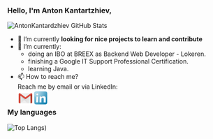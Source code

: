 ### Hello, I'm Anton Kantartzhiev,

![AntonKantardzhiev GitHub Stats](https://github-readme-stats.vercel.app/api?username=AntonKantardzhiev&theme=algolia&show_icons=true)
<!--
- 🔭 I’m currently working on ...
- 🌱 I’m currently learning ...
- 👯 I’m looking to collaborate on ...
- 🤔 I’m looking for help with ...
- 💬 Ask me about ...
- 📫 How to reach me: ...
- 😄 Pronouns: ...
- ⚡ Fun fact: ...
-->

- 🔭 I’m currently **looking for nice projects to learn and contribute**
- 🌱 I’m currently:
  <ul>
  <li>doing an IBO at BREEX as Backend Web Developer - Lokeren.</li>
  <li>finishing a Google IT Support Professional Certification.</li>
  <li>learning Java.</li>
  </ul>
- 📫 How to reach me?</br>
  Reach me by email or via LinkedIn:</br>
    <a target="_blank" href="mailto:kantardjiev88@gmail.com">
    <img align="left" alt="Gmail" width="35px" src="img/gmail.png" />
    </a>
  <a href="https://www.linkedin.com/in/anton-kantardjiev-31115732/">
  <img align="left" alt="LinkedIn" width="35px" src="img/linkedin.png" />
  </a>
  <br/>

### My languages<br/>

![Top Langs](https://github-readme-stats.vercel.app/api/top-langs/?username=AntonKantardzhiev&layout=compact&theme=algolia))


